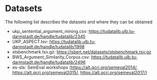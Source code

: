# Datasets

The following list describes the datasets and where they can be obtained

- ukp_sentential_argument_mining.csv: https://tudatalib.ulb.tu-darmstadt.de/handle/tudatalib/2345
- UKP_ASPECT.tsv: https://tudatalib.ulb.tu-darmstadt.de/handle/tudatalib/1998
- stsbenchmark.tsv.gz: https://sbert.net/datasets/stsbenchmark.tsv.gz
- BWS_Argument_Similarity_Corpus.csv: https://tudatalib.ulb.tu-darmstadt.de/handle/tudatalib/2496
- es-sts: SemEval workshops (https://alt.qcri.org/semeval2014/, https://alt.qcri.org/semeval2015/, https://alt.qcri.org/semeval2017/)
